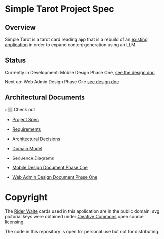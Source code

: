 # Simple Tarot Project Spec

## Overview

Simple Tarot is a tarot card reading app that is a rebuild of an [existing application](https://github.com/avacollins/tarot-ix) in order to expand content generation using an LLM.

## Status

Currently in Development: Mobile Design Phase One, [see the design doc](./docs/mobile_design_pahse_one.md)

Next up: Web Admin Design Phase One [see design doc]('./docs/web_admin_design.md)

## Architectural Documents

👉🏽 Check out 
 
 - [Project Spec](./docs/project_spec.md)

 - [Requirements](./docs/requirements.md)
 
 - [Architectural Decisions](./docs/adr.md)

 - [Domain Model](./docs/domain_model.md)

 - [Sequence Diagrams](./docs/sequence_diagrams.md)

 - [Mobile Design Document Phase One](./docs/mobile_design_pahse_one.md)

 - [Web Admin Design Document Phase One]('./docs/web_admin_design.md)

 # Copyright

The [Rider Waite](https://sacred-texts.com/tarot/faq.htm#uscopyright) cards used in this application are in the public domain; svg pictorial keys were obtained under [Creative Commons](https://creativecommons.org/publicdomain/zero/1.0/) open source licensing.

The code in this repository is open for personal use but not for distributing.
